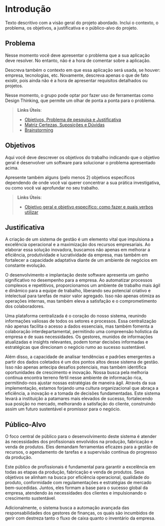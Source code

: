 # Introdução

Texto descritivo com a visão geral do projeto abordado. Inclui o contexto, o problema, os objetivos, a justificativa e o público-alvo do projeto.

## Problema
Nesse momento você deve apresentar o problema que a sua aplicação deve  resolver. No entanto, não é a hora de comentar sobre a aplicação.

Descreva também o contexto em que essa aplicação será usada, se  houver: empresa, tecnologias, etc. Novamente, descreva apenas o que de  fato existir, pois ainda não é a hora de apresentar requisitos  detalhados ou projetos.

Nesse momento, o grupo pode optar por fazer uso  de ferramentas como Design Thinking, que permite um olhar de ponta a ponta para o problema.

> **Links Úteis**:
> - [Objetivos, Problema de pesquisa e Justificativa](https://medium.com/@versioparole/objetivos-problema-de-pesquisa-e-justificativa-c98c8233b9c3)
> - [Matriz Certezas, Suposições e Dúvidas](https://medium.com/educa%C3%A7%C3%A3o-fora-da-caixa/matriz-certezas-suposi%C3%A7%C3%B5es-e-d%C3%BAvidas-fa2263633655)
> - [Brainstorming](https://www.euax.com.br/2018/09/brainstorming/)

## Objetivos

Aqui você deve descrever os objetivos do trabalho indicando que o objetivo geral é desenvolver um software para solucionar o problema apresentado acima. 

Apresente também alguns (pelo menos 2) objetivos específicos dependendo de onde você vai querer concentrar a sua prática investigativa, ou como você vai aprofundar no seu trabalho.
 
> **Links Úteis**:
> - [Objetivo geral e objetivo específico: como fazer e quais verbos utilizar](https://blog.mettzer.com/diferenca-entre-objetivo-geral-e-objetivo-especifico/)

## Justificativa

A criação de um sistema de gestão é um elemento vital que impulsiona a excelência operacional e a maximização dos recursos empresariais. Ao elaborar essa solução inovadora, buscamos não apenas em melhorar a eficiência, produtividade e lucratividade da empresa, mas também em fortalecer a capacidade adaptativa diante de um ambiente de negócios em constante evolução.

O desenvolvimento e implantação deste software apresenta um ganho significativo no desempenho para a empresa. Ao automatizar processos complexos e repetitivos, proporcionamos um ambiente de trabalho mais ágil e dinâmico para a equipe de trabalho, liberando seu potencial criativo e intelectual para tarefas de maior valor agregado. Isso não apenas otimiza as operações internas, mas também eleva a satisfação e o comprometimento dos colaboradores.

Uma plataforma centralizada é o coração do nosso sistema, reunindo informações valiosas de todos os setores e processos. Essa centralização não apenas facilita o acesso a dados essenciais, mas também fomenta a colaboração interdepartamental, permitindo uma compreensão holística da empresa e de suas necessidades. Os gestores, munidos de informações atualizadas e insights relevantes, podem tomar decisões informadas e estratégicas que direcionam o negócio rumo ao sucesso sustentável.

Além disso, a capacidade de analisar tendências e padrões emergentes a partir dos dados coletados é um dos pontos altos desse sistema de gestão. Isso não apenas antecipa desafios potenciais, mas também identifica oportunidades de crescimento e inovação. Nossa busca pela melhoria contínua encontra terreno fértil nesse ambiente de informação rica, permitindo-nos ajustar nossas estratégias de maneira ágil.
Através da sua implementação, estamos forjando uma cultura organizacional que abraça a eficiência, a inovação e a tomada de decisões fundamentadas. Este sistema levará a instituição a patamares mais elevados de sucesso, fortalecendo sua posição no mercado, melhorando a satisfação do cliente, construindo assim um futuro sustentável e promissor para o negócio.


## Público-Alvo

O foco central de público para o desenvolvimento deste sistema é atender às necessidades dos profissionais envolvidos na produção, fabricação e venda de produtos. Eles demandam ferramentas eficazes para a gestão de recursos, o agendamento de tarefas e a supervisão contínua do progresso da produção.

Este público de profissionais é fundamental para garantir a excelência em todas as etapas da produção, fabricação e venda de produtos. Seus objetivos se alinham na busca por eficiência operacional, qualidade do produto, conformidade com regulamentações e estratégias de mercado bem-sucedidas. Juntos, eles formam a base para o sucesso global da empresa, atendendo às necessidades dos clientes e impulsionando o crescimento sustentável.

Adicionalmente, o sistema busca a automação avançada das responsabilidades dos gestores de finanças, os quais são incumbidos de gerir com destreza tanto o fluxo de caixa quanto o inventário da empresa.
